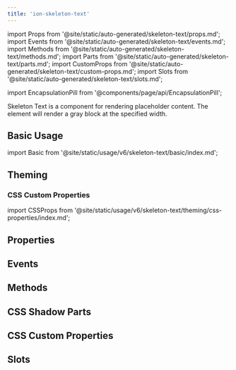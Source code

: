 ```yaml
---
title: 'ion-skeleton-text'
---
```


import Props from '@site/static/auto-generated/skeleton-text/props.md';
import Events from '@site/static/auto-generated/skeleton-text/events.md';
import Methods from '@site/static/auto-generated/skeleton-text/methods.md';
import Parts from '@site/static/auto-generated/skeleton-text/parts.md';
import CustomProps from '@site/static/auto-generated/skeleton-text/custom-props.md';
import Slots from '@site/static/auto-generated/skeleton-text/slots.md';

<head>
  <title>Skeleton Text | Skeleton Loading Placeholder & Framework for Text</title>
  <meta
    name="description"
    content="ion-skeleton-text is a component for rendering placeholder content. The element will render a gray block at the specified width as a loading text framework."
  />
</head>

import EncapsulationPill from '@components/page/api/EncapsulationPill';

<EncapsulationPill type="shadow" />

Skeleton Text is a component for rendering placeholder content. The element will render a gray block at the specified width.

## Basic Usage

import Basic from '@site/static/usage/v6/skeleton-text/basic/index.md';

<Basic />

## Theming

### CSS Custom Properties

import CSSProps from '@site/static/usage/v6/skeleton-text/theming/css-properties/index.md';

<CSSProps />

## Properties

<Props />

## Events

<Events />

## Methods

<Methods />

## CSS Shadow Parts

<Parts />

## CSS Custom Properties

<CustomProps />

## Slots

<Slots />
